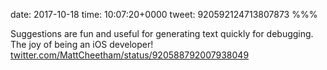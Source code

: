 date: 2017-10-18
time: 10:07:20+0000
tweet: 920592124713807873
%%%

Suggestions are fun and useful for generating text quickly for debugging. The joy of being an iOS developer! [twitter.com/MattCheetham/status/920588792007938049](https://twitter.com/MattCheetham/status/920588792007938049)
